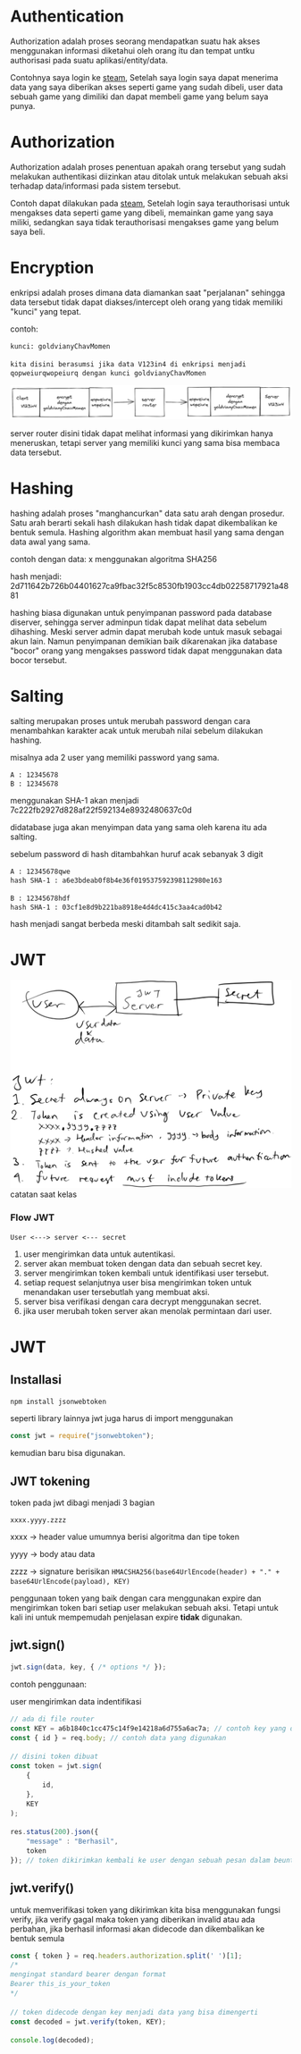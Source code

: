 # Authentication
Authorization adalah proses seorang mendapatkan suatu hak akses menggunakan informasi diketahui oleh orang itu dan tempat untku authorisasi pada suatu aplikasi/entity/data.

Contohnya saya login ke [steam](https://store.steampowered.com/), Setelah saya login saya dapat menerima data yang saya diberikan akses seperti game yang sudah dibeli, user data sebuah game yang dimiliki dan dapat membeli game yang belum saya punya.

# Authorization
Authorization adalah proses penentuan apakah orang tersebut yang sudah melakukan authentikasi diizinkan atau ditolak untuk melakukan sebuah aksi terhadap data/informasi pada sistem tersebut. 

Contoh dapat dilakukan pada [steam](https://store.steampowered.com/), Setelah login saya terauthorisasi untuk mengakses data seperti game yang dibeli, memainkan game yang saya miliki, sedangkan saya tidak terauthorisasi mengakses game yang belum saya beli.

# Encryption
enkripsi adalah proses dimana data diamankan saat "perjalanan" sehingga data tersebut tidak dapat diakses/intercept oleh orang yang tidak memiliki "kunci" yang tepat.

contoh:
```
kunci: goldvianyChavMomen

kita disini berasumsi jika data V123in4 di enkripsi menjadi 
qopweiurqwopeiurq dengan kunci goldvianyChavMomen
```
![](./enkripsi.png)

server router disini tidak dapat melihat informasi yang dikirimkan hanya meneruskan, tetapi server yang memiliki kunci yang sama bisa membaca data tersebut.

# Hashing
hashing adalah proses "manghancurkan" data satu arah dengan prosedur. 
Satu arah berarti sekali hash dilakukan hash tidak dapat dikembalikan ke bentuk semula. 
Hashing algorithm akan membuat hasil yang sama dengan data awal yang sama.

contoh dengan data: x menggunakan algoritma SHA256


hash menjadi: 2d711642b726b04401627ca9fbac32f5c8530fb1903cc4db02258717921a4881

hashing biasa digunakan untuk penyimpanan password pada database diserver, sehingga server adminpun tidak dapat melihat data sebelum dihashing. Meski server admin dapat merubah kode untuk masuk sebagai akun lain. Namun penyimpanan demikian baik dikarenakan jika database "bocor" orang yang mengakses password tidak dapat menggunakan data bocor tersebut.
# Salting
salting merupakan proses untuk merubah password dengan cara menambahkan karakter acak untuk merubah nilai sebelum dilakukan hashing.

misalnya ada 2 user yang memiliki password yang sama.
```
A : 12345678
B : 12345678
```
menggunakan SHA-1 akan menjadi 7c222fb2927d828af22f592134e8932480637c0d

didatabase juga akan menyimpan data yang sama oleh karena itu ada salting.

sebelum password di hash ditambahkan huruf acak sebanyak 3 digit
```
A : 12345678qwe
hash SHA-1 : a6e3bdeab0f8b4e36f019537592398112980e163

B : 12345678hdf
hash SHA-1 : 03cf1e8d9b221ba8918e4d4dc415c3aa4cad0b42
```
hash menjadi sangat berbeda meski ditambah salt sedikit saja.

# JWT
![](./pengertian-kasar-jwt.png) catatan saat kelas

### Flow JWT
```
User <---> server <--- secret
```
1. user mengirimkan data untuk autentikasi.
2. server akan membuat token dengan data dan sebuah secret key.
3. server mengirimkan token kembali untuk identifikasi user tersebut.
4. setiap request selanjutnya user bisa mengirimkan token untuk menandakan user tersebutlah yang membuat aksi.
5. server bisa verifikasi dengan cara decrypt menggunakan secret.
6. jika user merubah token server akan menolak permintaan dari user.

# JWT
## Installasi
```bash
npm install jsonwebtoken
```
seperti library lainnya jwt juga harus di import menggunakan
```js
const jwt = require("jsonwebtoken");
```
kemudian baru bisa digunakan.

## JWT tokening
token pada jwt dibagi menjadi 3 bagian
```
xxxx.yyyy.zzzz
```
xxxx -> header value umumnya berisi algoritma dan tipe token

yyyy -> body atau data

zzzz -> signature berisikan `HMACSHA256(base64UrlEncode(header) + "." + base64UrlEncode(payload), KEY)`

penggunaan token yang baik dengan cara menggunakan expire dan mengirimkan token bari setiap user melakukan sebuah aksi. Tetapi untuk kali ini untuk mempemudah penjelasan expire **tidak** digunakan.
## jwt.sign()
```js
jwt.sign(data, key, { /* options */ });
```
contoh penggunaan:

user mengirimkan data indentifikasi

```js
// ada di file router
const KEY = a6b1840c1cc475c14f9e14218a6d755a6ac7a; // contoh key yang digunakan
const { id } = req.body; // contoh data yang digunakan

// disini token dibuat
const token = jwt.sign(
    {
        id,
    },
    KEY
);

res.status(200).json({
    "message" : "Berhasil",
    token
}); // token dikirimkan kembali ke user dengan sebuah pesan dalam beuntuk json
```

## jwt.verify()
untuk memverifikasi token yang dikirimkan kita bisa menggunakan fungsi verify, jika verify gagal maka token yang diberikan invalid atau ada perbahan, jika berhasil informasi akan didecode dan dikembalikan ke bentuk semula
```js
const { token } = req.headers.authorization.split(' ')[1];
/*
mengingat standard bearer dengan format
Bearer this_is_your_token
*/

// token didecode dengan key menjadi data yang bisa dimengerti
const decoded = jwt.verify(token, KEY);

console.log(decoded);
```

